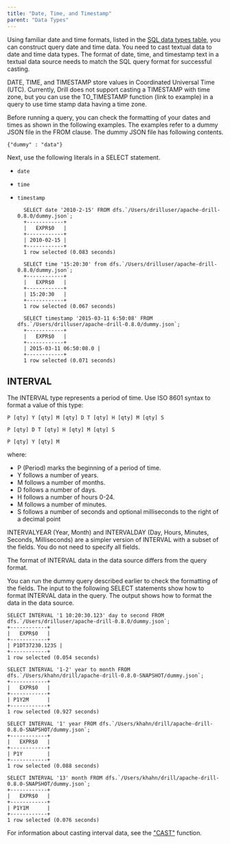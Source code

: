 ```yaml
---
title: "Date, Time, and Timestamp"
parent: "Data Types"
---
```

Using familiar date and time formats, listed in the [SQL data types table](/docs/data-types), you can construct query date and time data. You need to cast textual data to date and time data types. The format of date, time, and timestamp text in a textual data source needs to match the SQL query format for successful casting. 

DATE, TIME, and TIMESTAMP store values in Coordinated Universal Time (UTC). Currently, Drill does not support casting a TIMESTAMP with time zone, but you can use the TO_TIMESTAMP function (link to example) in a query to use time stamp data having a time zone.

Before running a query, you can check the formatting of your dates and times as shown in the following examples. The examples refer to a dummy JSON file in the FROM clause. The dummy JSON file has following contents.

    {"dummy" : "data"}

Next, use the following literals in a SELECT statement. 

* `date`
* `time`
* `timestamp`

        SELECT date '2010-2-15' FROM dfs.`/Users/drilluser/apache-drill-0.8.0/dummy.json`;
        +------------+
        |   EXPR$0   |
        +------------+
        | 2010-02-15 |
        +------------+
        1 row selected (0.083 seconds)

        SELECT time '15:20:30' from dfs.`/Users/drilluser/apache-drill-0.8.0/dummy.json`;
        +------------+
        |   EXPR$0   |
        +------------+
        | 15:20:30   |
        +------------+
        1 row selected (0.067 seconds)

        SELECT timestamp '2015-03-11 6:50:08' FROM dfs.`/Users/drilluser/apache-drill-0.8.0/dummy.json`;
        +------------+
        |   EXPR$0   |
        +------------+
        | 2015-03-11 06:50:08.0 |
        +------------+
        1 row selected (0.071 seconds)

## INTERVAL

The INTERVAL type represents a period of time. Use ISO 8601 syntax to format a value of this type:

    P [qty] Y [qty] M [qty] D T [qty] H [qty] M [qty] S

    P [qty] D T [qty] H [qty] M [qty] S

    P [qty] Y [qty] M

where:

* P (Period) marks the beginning of a period of time.
* Y follows a number of years.
* M follows a number of months.
* D follows a number of days.
* H follows a number of hours 0-24.
* M follows a number of minutes.
* S follows a number of seconds and optional milliseconds to the right of a decimal point


INTERVALYEAR (Year, Month) and INTERVALDAY (Day, Hours, Minutes, Seconds, Milliseconds) are a simpler version of INTERVAL with a subset of the fields.  You do not need to specify all fields.

The format of INTERVAL data in the data source differs from the query format. 

You can run the dummy query described earlier to check the formatting of the fields. The input to the following SELECT statements show how to format INTERVAL data in the query. The output shows how to format the data in the data source.

    SELECT INTERVAL '1 10:20:30.123' day to second FROM dfs.`/Users/drilluser/apache-drill-0.8.0/dummy.json`;
    +------------+
    |   EXPR$0   |
    +------------+
    | P1DT37230.123S |
    +------------+
    1 row selected (0.054 seconds)

    SELECT INTERVAL '1-2' year to month FROM dfs.`/Users/khahn/drill/apache-drill-0.8.0-SNAPSHOT/dummy.json`;
    +------------+
    |   EXPR$0   |
    +------------+
    | P1Y2M      |
    +------------+
    1 row selected (0.927 seconds)

    SELECT INTERVAL '1' year FROM dfs.`/Users/khahn/drill/apache-drill-0.8.0-SNAPSHOT/dummy.json`;
    +------------+
    |   EXPR$0   |
    +------------+
    | P1Y        |
    +------------+
    1 row selected (0.088 seconds)

    SELECT INTERVAL '13' month FROM dfs.`/Users/khahn/drill/apache-drill-0.8.0-SNAPSHOT/dummy.json`;
    +------------+
    |   EXPR$0   |
    +------------+
    | P1Y1M      |
    +------------+
    1 row selected (0.076 seconds)

For information about casting interval data, see the ["CAST"](/docs/data-type-fmt#cast) function.


